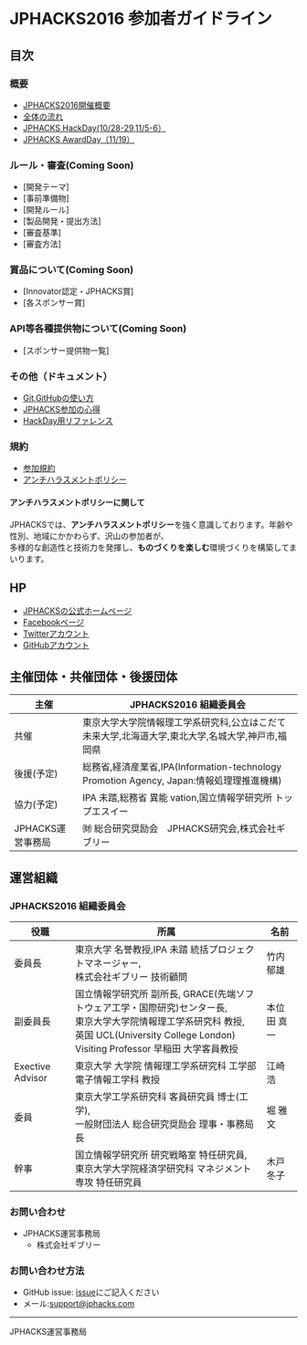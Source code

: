 # JPHACKS2016 参加者ガイドライン
## 目次
### 概要
- [JPHACKS2016開催概要](guidelines/abstract.md)
- [全体の流れ](guidelines/schedule.md)
- [JPHACKS HackDay(10/28-29,11/5-6）](guidelines/hackdays.md)
- [JPHACKS AwardDay（11/19）](guidelines/award.md)

### ルール・審査(Coming Soon)
- [開発テーマ]
- [事前準備物]
- [開発ルール]
- [製品開発・提出方法]
- [審査基準]
- [審査方法]

### 賞品について(Coming Soon)
- [Innovator認定・JPHACKS賞]
- [各スポンサー賞]

### API等各種提供物について(Coming Soon)
- [スポンサー提供物一覧]

### その他（ドキュメント）
- [Git,GitHubの使い方](documents/how-to-use-git-github.md)
- [JPHACKS参加の心得](documents/advice.md)
- [HackDay用リファレンス](documents/reference.md)

### 規約
- [参加規約](guidelines/terms.md)
- [アンチハラスメントポリシー](guidelines/anti-harassment.md)

#### アンチハラスメントポリシーに関して
JPHACKSでは、**アンチハラスメントポリシー**を強く意識しております。年齢や性別、地域にかかわらず、沢山の参加者が、  
多様的な創造性と技術力を発揮し、**ものづくりを楽しむ**環境づくりを構築してまいります。

## HP
- [JPHACKSの公式ホームページ](https://jphacks.com)
- [Facebookページ](https://facebook.com/jphacks)
- [Twitterアカウント](https://twitter.com/japanhacks)
- [GitHubアカウント](https://github.com/jphacks)

## 主催団体・共催団体・後援団体
|主催|JPHACKS2016 組織委員会|
|---|---|
|共催|東京大学大学院情報理工学系研究科,公立はこだて未来大学,北海道大学,東北大学,名城大学,神戸市,福岡県|
|後援(予定)|総務省,経済産業省,IPA(Information-technology Promotion Agency, Japan:情報処理理推進機構)|
|協力(予定)|IPA 未踏,総務省 異能 vation,国⽴情報学研究所 トップエスイー|
|JPHACKS運営事務局| ㈶ 総合研究奨励会　JPHACKS研究会,株式会社ギブリー|

## 運営組織
### JPHACKS2016 組織委員会
|役職|所属|名前|
|---|---|---|
|委員長|東京大学 名誉教授,IPA 未踏 統括プロジェクトマネージャー, <br>株式会社ギブリー 技術顧問|竹内 郁雄|
|副委員長|国⽴情報学研究所 副所⻑, GRACE(先端ソフトウェア工学・国際研究)センター長, <br>東京⼤学⼤学院情報理工学系研究科 教授,<br>英国 UCL(University College London) Visiting Professor 早稲⽥ 大学客員教授|本位田 真一|
|Exective Advisor|東京⼤学 大学院 情報理工学系研究科 工学部 電子情報工学科 教授|江崎 浩|
|委員|東京⼤学⼯学系研究科 客員研究員 博士(⼯学), <br>一般財団法人 総合研究奨励会 理事・事務局⻑|堀 雅文|
|幹事|国立情報学研究所 研究戦略室 特任研究員, <br>東京⼤学⼤学院経済学研究科 マネジメント専攻 特任研究員|木戸 冬子|

### お問い合わせ
- JPHACKS運営事務局
  - 株式会社ギブリー

### お問い合わせ方法
- GitHub issue: [issue](https://github.com/jphacks/jphacks-guideline/issues)にご記入ください
- メール:[support@jphacks.com](mailto:support@jphacks.com)


----
JPHACKS運営事務局
